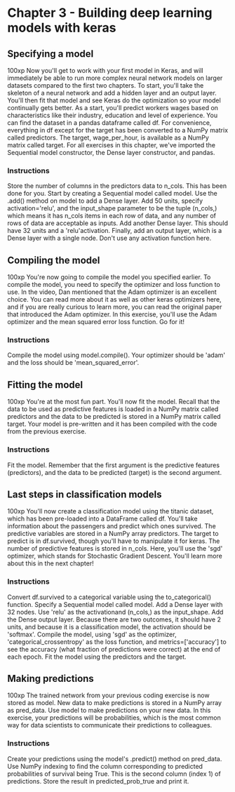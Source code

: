 # Chapter 3 - Building deep learning models with keras
 
## Specifying a model
100xp
Now you'll get to work with your first model in Keras, and will immediately be able to run more complex neural network models on larger datasets compared to the first two chapters.
To start, you'll take the skeleton of a neural network and add a hidden layer and an output layer. You'll then fit that model and see Keras do the optimization so your model continually gets better.
As a start, you'll predict workers wages based on characteristics like their industry, education and level of experience. You can find the dataset in a pandas dataframe called df. For convenience, everything in df except for the target has been converted to a NumPy matrix called predictors. The target, wage_per_hour, is available as a NumPy matrix called target.
For all exercises in this chapter, we've imported the Sequential model constructor, the Dense layer constructor, and pandas.
### Instructions
Store the number of columns in the predictors data to n_cols. This has been done for you.
Start by creating a Sequential model called model.
Use the .add() method on model to add a Dense layer.
Add 50 units, specify activation='relu', and the input_shape parameter to be the tuple (n_cols,) which means it has n_cols items in each row of data, and any number of rows of data are acceptable as inputs.
Add another Dense layer. This should have 32 units and a 'relu'activation.
Finally, add an output layer, which is a Dense layer with a single node. Don't use any activation function here.

## Compiling the model
100xp
You're now going to compile the model you specified earlier. To compile the model, you need to specify the optimizer and loss function to use. In the video, Dan mentioned that the Adam optimizer is an excellent choice. You can read more about it as well as other keras optimizers here, and if you are really curious to learn more, you can read the original paper that introduced the Adam optimizer.
In this exercise, you'll use the Adam optimizer and the mean squared error loss function. Go for it!
### Instructions
Compile the model using model.compile(). Your optimizer should be 'adam' and the loss should be 'mean_squared_error'.

## Fitting the model
100xp
You're at the most fun part. You'll now fit the model. Recall that the data to be used as predictive features is loaded in a NumPy matrix called predictors and the data to be predicted is stored in a NumPy matrix called target. Your model is pre-written and it has been compiled with the code from the previous exercise.
### Instructions
Fit the model. Remember that the first argument is the predictive features (predictors), and the data to be predicted (target) is the second argument.

## Last steps in classification models
100xp
You'll now create a classification model using the titanic dataset, which has been pre-loaded into a DataFrame called df. You'll take information about the passengers and predict which ones survived.
The predictive variables are stored in a NumPy array predictors. The target to predict is in df.survived, though you'll have to manipulate it for keras. The number of predictive features is stored in n_cols.
Here, you'll use the 'sgd' optimizer, which stands for Stochastic Gradient Descent. You'll learn more about this in the next chapter!
### Instructions
Convert df.survived to a categorical variable using the to_categorical() function.
Specify a Sequential model called model.
Add a Dense layer with 32 nodes. Use 'relu' as the activationand (n_cols,) as the input_shape.
Add the Dense output layer. Because there are two outcomes, it should have 2 units, and because it is a classification model, the activation should be 'softmax'.
Compile the model, using 'sgd' as the optimizer, 'categorical_crossentropy' as the loss function, and metrics=['accuracy'] to see the accuracy (what fraction of predictions were correct) at the end of each epoch.
Fit the model using the predictors and the target.


## Making predictions
100xp
The trained network from your previous coding exercise is now stored as model. New data to make predictions is stored in a NumPy array as pred_data. Use model to make predictions on your new data.
In this exercise, your predictions will be probabilities, which is the most common way for data scientists to communicate their predictions to colleagues.
### Instructions
Create your predictions using the model's .predict() method on pred_data.
Use NumPy indexing to find the column corresponding to predicted probabilities of survival being True. This is the second column (index 1) of predictions. Store the result in predicted_prob_true and print it.

